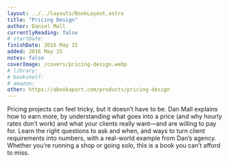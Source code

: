 ```yaml
---
layout: ../../layouts/BookLayout.astro
title: "Pricing Design"
author: Daniel Mall
currentlyReading: false
# startDate:
finishDate: 2016 May 15
added: 2016 May 15
notes: false
coverImage: /covers/pricing-design.webp
# library:
# bookshelf:
# amazon:
other: https://abookapart.com/products/pricing-design
---
```


Pricing projects can feel tricky, but it doesn’t have to be. Dan Mall explains how to earn more, by understanding what goes into a price (and why hourly rates don’t work) and what your clients really want—and are willing to pay for. Learn the right questions to ask and when, and ways to turn client requirements into numbers, with a real-world example from Dan’s agency. Whether you’re running a shop or going solo, this is a book you can’t afford to miss.

<!-- ### Notes & Highlights -->
